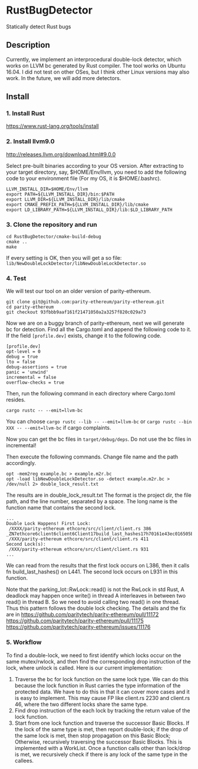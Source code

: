 # RustBugDetector
Statically detect Rust bugs

## Description
Currently, we implement an interprocedural double-lock detector, 
which works on LLVM bc generated by Rust compiler.
The tool works on Ubuntu 16.04. 
I did not test on other OSes, but I think other Linux versions may also work.
In the future, we will add more detectors.

## Install
### 1. Install Rust

https://www.rust-lang.org/tools/install

### 2. Install llvm9.0

http://releases.llvm.org/download.html#9.0.0

Select pre-built binaries according to your OS version.
After extracting to your target directory, say, $HOME/Env/llvm,
you need to add the following code to your environment file
(For my OS, it is $HOME/.bashrc).
```
LLVM_INSTALL_DIR=$HOME/Env/llvm
export PATH=${LLVM_INSTALL_DIR}/bin:$PATH
export LLVM_DIR=${LLVM_INSTALL_DIR}/lib/cmake
export CMAKE_PREFIX_PATH=${LLVM_INSTALL_DIR}/lib/cmake
export LD_LIBRARY_PATH=${LLVM_INSTALL_DIR}/lib:$LD_LIBRARY_PATH
```

### 3. Clone the repository and run
```shell script
cd RustBugDetector/cmake-build-debug
cmake ..
make
```
If every setting is OK, then you will get a so file:
```lib/NewDoubleLockDetector/libNewDoubleLockDetector.so```

### 4. Test
We will test our tool on an older version of parity-ethereum.
```shell script
git clone git@github.com:parity-ethereum/parity-ethereum.git
cd parity-ethereum
git checkout 93fbbb9aaf161f21471050a2a3257f820c029a73
```
Now we are on a buggy branch of parity-ethereum, next we will generate bc for detection.
Find all the Cargo.toml and append the following code to it.
If the field ```[profile.dev]``` exists, change it to the following code.
```
[profile.dev]
opt-level = 0
debug = true
lto = false
debug-assertions = true
panic = 'unwind'
incremental = false
overflow-checks = true
```
Then, run the following command in each directory where Cargo.toml resides.
```shell script
cargo rustc -- --emit=llvm-bc
```
You can choose ```cargo rustc --lib -- --emit=llvm-bc``` or 
```cargo rustc --bin XXX -- --emit=llvm-bc``` if cargo complaints.

Now you can get the bc files in ```target/debug/deps```.
Do not use the bc files in incremental!

Then execute the following commands. Change file name and the path accordingly.
```
opt -mem2reg example.bc > example.m2r.bc
opt -load libNewDoubleLockDetector.so -detect example.m2r.bc > /dev/null 2> double_lock_result.txt
```
The results are in double_lock_result.txt
The format is 
the project dir, the file path, and the line number, separated by a space.
The long name is the function name that contains the second lock.
```
...
Double Lock Happens! First Lock:
 /XXXX/parity-ethereum ethcore/src/client/client.rs 386
_ZN7ethcore6client6client6Client17build_last_hashes17h70161e43ec016505E
 /XXX/parity-ethereum ethcore/src/client/client.rs 411
Second Lock(s):
 /XXX/parity-ethereum ethcore/src/client/client.rs 931
...
```
We can read from the results that the first lock occurs on L386,
then it calls fn build_last_hashes() on L441.
The second lock occurs on L931 in this function.

Note that the parking_lot::RwLock::read() is not the RwLock in std Rust,
A deadlock may happen once write() in thread A interleaves in between two read() in thread B.
So we need to avoid calling two read() in one thread.
Thus this pattern follows the double lock checking. 
The details and the fix are in 
https://github.com/paritytech/parity-ethereum/pull/11172
https://github.com/paritytech/parity-ethereum/pull/11175
https://github.com/paritytech/parity-ethereum/issues/11176

### 5. Workflow
To find a double-lock, we need to first identify which locks occur on the same mutex/rwlock,
and then find the corresponding drop instruction of the lock, where unlock is called.
Here is our current implementation:

1. Traverse the bc for lock function on the same lock type.
We can do this because the lock function in Rust carries the type information of the protected data.
We have to do this in that it can cover more cases and it is easy to implement.
This may cause FP like client.rs 2230 and client.rs 46, where the two different locks share the same type.
2. Find drop instruction of the each lock by tracking the return value of the lock function.
3. Start from one lock function and traverse the successor Basic Blocks. 
If the lock of the same type is met, then report double-lock;
if the drop of the same lock is met, then stop propagation on this Basic Block;
Otherwise, recursively traversing the successor Basic Blocks. This is implemented with a WorkList.
Once a function calls other than lock/drop is met, we recursively check if there is any lock of the same type
in the callees.